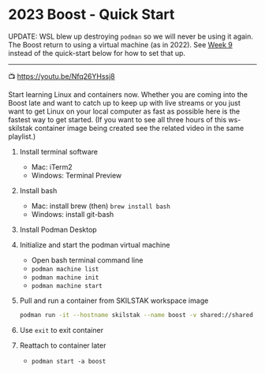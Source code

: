 # 2023 Boost - Quick Start

UPDATE: WSL blew up destroying `podman` so we will never be using it again. The Boost return to using a virtual machine (as in 2022). See [Week 9](../week9) instead of the quick-start below for how to set that up.

----

📺 <https://youtu.be/Nfq26YHssj8>

Start learning Linux and containers now. Whether you are coming into the Boost late and want to catch up to keep up with live streams or you just want to get Linux on your local computer as fast as possible here is the fastest way to get started. (If you want to see all three hours of this ws-skilstak container image being created see the related video in the same playlist.)

1. Install terminal software
    -   Mac: iTerm2
    -   Windows: Terminal Preview
2. Install bash
    -   Mac: install brew (then) `brew install bash`
    -   Windows: install git-bash
3. Install Podman Desktop
4. Initialize and start the podman virtual machine
    -   Open bash terminal command line
    -   `podman machine list`
    -   `podman machine init`
    -   `podman machine start`
5. Pull and run a container from SKILSTAK workspace image

    ```sh
    podman run -it --hostname skilstak --name boost -v shared://shared ghcr.io/rwxrob/ws-skilstak
    ```

6. Use `exit` to exit container
7. Reattach to container later
    -  `podman start -a boost`

